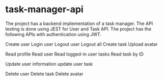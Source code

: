# task-manager-api

The project has a backend implementation of a task manager. The API testing is done using JEST for User and Task API. The project has the following APIs with authentication using JWT.

Create user
Login user
Logout user
Logout all
Create task
Upload avatar

Read profile
Read user
Read logged-in user tasks
Read task by ID

Update user information
update user task

Delete user
Delete task
Delete avatar
